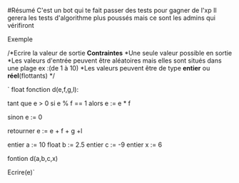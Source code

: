 #Résumé
C'est un bot qui te fait passer des  tests pour gagner de l'xp
Il gerera les tests d'algorithme plus poussés mais ce sont les admins qui vérifiront

Exemple

/*Ecrire la valeur de sortie
**Contraintes**
*Une seule valeur possible en sortie
*Les valeurs d'entrée peuvent être aléatoires mais elles sont situés dans une plage ex :(de 1 à 10)
*Les valeurs peuvent être de type **entier** ou **réel**(flottants) */


`
float fonction d(e,f,g,l):
 
  tant que e > 0 
  si e % f == 1 alors
  e := e * f
  
  sinon
  e := 0
  
  retourner e := e + f + g +l
  
 entier a := 10
 float b := 2.5
 entier c := -9
 entier x := 6
  
 fontion d(a,b,c,x)
  
 Ecrire(e)`

